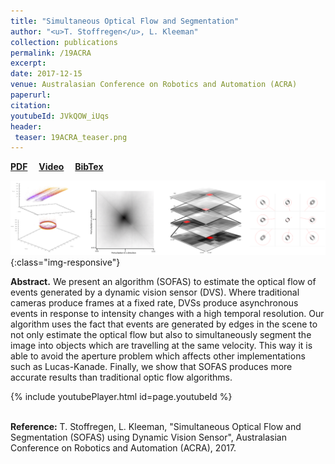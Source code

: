```yaml
---
title: "Simultaneous Optical Flow and Segmentation"
author: "<u>T. Stoffregen</u>, L. Kleeman"
collection: publications
permalink: /19ACRA
excerpt: 
date: 2017-12-15
venue: Australasian Conference on Robotics and Automation (ACRA)
paperurl:
citation: 
youtubeId: JVkQOW_iUqs
header:
 teaser: 19ACRA_teaser.png
---
```


<a href="https://arxiv.org/pdf/1904.01293.pdf" target="_blank"><b>PDF</b></a>&emsp;
<a href="https://youtu.be/JVkQOW_iUqs" target="_blank"><b>Video</b></a>&emsp;
<a href="https://timostoff.github.io/files/17acra.txt" target="_blank"><b>BibTex</b></a>

![ACRA17_banner](/images/19ACRA_banner.png){:class="img-responsive"}

<b>Abstract.</b> We present an algorithm (SOFAS) to estimate the optical flow of events generated by a dynamic vision sensor (DVS). Where traditional cameras produce frames at a fixed rate, DVSs produce asynchronous events in response to intensity changes with a high temporal resolution. Our algorithm uses the fact that events are generated by edges in the scene to not only estimate the optical flow but also to simultaneously segment the image into objects which are travelling at the same velocity. This way it is able to avoid the aperture problem which affects other implementations such as Lucas-Kanade. Finally, we show that SOFAS produces more accurate results than traditional optic flow algorithms.

{% include youtubePlayer.html id=page.youtubeId %}

<br />
<b>Reference:</b>
T. Stoffregen, L. Kleeman, "Simultaneous Optical Flow and Segmentation (SOFAS) using Dynamic Vision Sensor", Australasian Conference on Robotics and Automation (ACRA), 2017.
<br />

